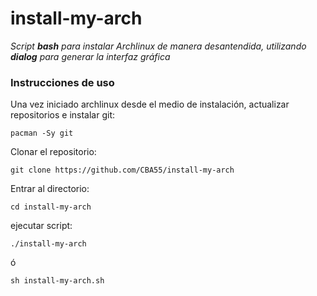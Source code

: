 # install-my-arch

*Script **bash** para instalar Archlinux de manera desantendida, utilizando **dialog** para generar la interfaz gráfica*

### Instrucciones de uso

Una vez iniciado archlinux desde el medio de instalación, actualizar repositorios e instalar git:

`pacman -Sy git`

Clonar el repositorio:

`git clone https://github.com/CBA55/install-my-arch`

Entrar al directorio:

`cd install-my-arch`

ejecutar script:

`./install-my-arch`

ó

`sh install-my-arch.sh`
